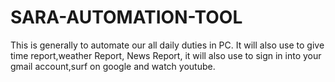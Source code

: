 # SARA-AUTOMATION-TOOL
This is generally to automate our all daily duties in PC. It will also use to give time report,weather Report, News Report, it will also use to sign in into your gmail account,surf on google and watch youtube. 
